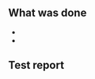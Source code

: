 ## What was done
* <!--A brief description of what we've done-->
*

## Test report
<!-- Describe how you tested -->